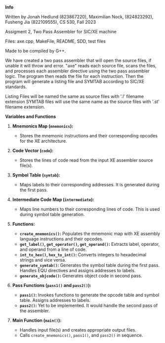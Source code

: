 **Info**

Written by Jonah Hedlund (823867220), Maximilian Nock, (824823292), Fusheng Jia (822109555), CS 530, Fall 2023

Assigment 2, Two Pass Assembler for SIC/XE machine

Files: axe.cpp, MakeFile, README, SDD, test files

Made to be compiled by G++.

We have created a two pass assembler that will open the source files, if unable it will throw and error. "axe" reads each source file, scans the files, and processes each assembler directive using the two pass assembler logic. The program then reads the file for each instruction. Then the program will generate a listing file and SYMTAB according to SIC/XE standards.

Listing Files will be named the same as source files with '.l' filename extension
SYMTAB files will use the same name as the source files with '.st' filename extension.

**Variables and Functions**
1. **Mnemonics Map (`mnemonics`):**
   - Stores the mnemonic instructions and their corresponding opcodes for the XE architecture.

2. **Code Vector (`code`):**
   - Stores the lines of code read from the input XE assembler source file(s).

3. **Symbol Table (`symtab`):**
   - Maps labels to their corresponding addresses. It is generated during the first pass.

4. **Intermediate Code Map (`intermediate`):**
   - Maps line numbers to their corresponding lines of code. This is used during symbol table generation.

5. **Functions:**
   - **`create_mnemonics()`:** Populates the mnemonic map with XE assembly language instructions and their opcodes.
   - **`get_label()`, `get_operator()`, `get_operand()`:** Extracts label, operator, and operand from a line of code.
   - **`int_to_hex()`, `hex_to_int()`:** Converts integers to hexadecimal strings and vice versa.
   - **`generate_symtab()`:** Generates the symbol table during the first pass. Handles EQU directives and assigns addresses to labels.
   - **`generate_objcode()`:** Generates object code in second pass.

6. **Pass Functions (`pass1()` and `pass2()`):**
   - **`pass1()`:** Invokes functions to generate the opcode table and symbol table. Assigns addresses to labels.
   - **`pass2()`:** Yet to be implemented. It would handle the second pass of the assembler.

7. **Main Function (`main()`):**
   - Handles input file(s) and creates appropriate output files.
   - Calls `create_mnemonics()`, `pass1()`, and `pass2()` in sequence.